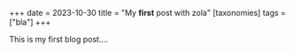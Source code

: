 +++
date = 2023-10-30
title = "My <b>first</b> post with zola"
[taxonomies]
tags = ["bla"]
+++

This is my first blog post....